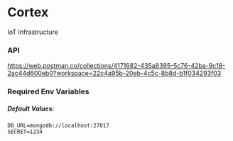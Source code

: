 # Cortex
IoT Infrastructure

### API 
https://web.postman.co/collections/4171682-435a8395-5c76-42ba-9c18-2ac44d600eb0?workspace=22c4a95b-20eb-4c5c-8b8d-b1f034293f03

### Required Env Variables
##### Default Values:
```
DB_URL=mongodb://localhost:27017
SECRET=1234
```